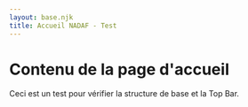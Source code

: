 ```yaml
---
layout: base.njk
title: Accueil NADAF - Test
---
```


# Contenu de la page d'accueil

Ceci est un test pour vérifier la structure de base et la Top Bar. 